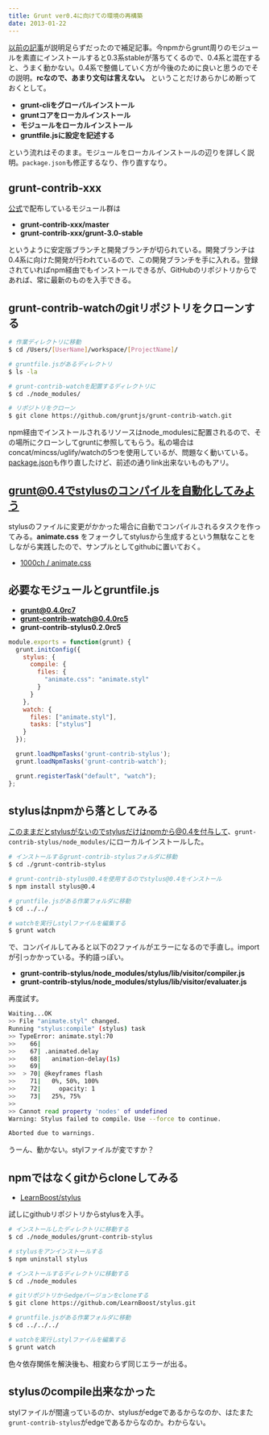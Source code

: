 ```yaml
---
title: Grunt ver0.4に向けての環境の再構築
date: 2013-01-22
---
```


[以前の記事](/posts/2012/gruntjs-introduction.html)が説明足らずだったので補足記事。今npmからgrunt周りのモジュールを素直にインストールすると0.3系stableが落ちてくるので、0.4系と混在すると、うまく動かない。0.4系で整備していく方が今後のために良いと思うのでその説明。**rcなので、あまり文句は言えない。** ということだけあらかじめ断っておくとして。

- **grunt-cliをグローバルインストール**
- **gruntコアをローカルインストール**
- **モジュールをローカルインストール**
- **gruntfile.jsに設定を記述する**

という流れはそのまま。モジュールをローカルインストールの辺りを詳しく説明。`package.json`も修正するなり、作り直すなり。

## grunt-contrib-xxx

[公式](http://github.com/gruntjs)で配布しているモジュール群は

- **grunt-contrib-xxx/master**
- **grunt-contrib-xxx/grunt-3.0-stable**

というように安定版ブランチと開発ブランチが切られている。開発ブランチは0.4系に向けた開発が行われているので、この開発ブランチを手に入れる。登録されていればnpm経由でもインストールできるが、GitHubのリポジトリからであれば、常に最新のものを入手できる。

## grunt-contrib-watchのgitリポジトリをクローンする

```bash
# 作業ディレクトリに移動
$ cd /Users/[UserName]/workspace/[ProjectName]/

# gruntfile.jsがあるディレクトリ
$ ls -la

# grunt-contrib-watchを配置するディレクトリに
$ cd ./node_modules/

# リポジトリをクローン
$ git clone https://github.com/gruntjs/grunt-contrib-watch.git
```

npm経由でインストールされるリソースはnode_modulesに配置されるので、その場所にクローンしてgruntに参照してもらう。私の場合はconcat/mincss/uglify/watchの5つを使用しているが、問題なく動いている。[package.json](http://github.com/1000ch/playground/blob/master/package.json)も作り直したけど、前述の通りlink出来ないものもアリ。

## grunt@0.4でstylusのコンパイルを自動化してみよう

stylusのファイルに変更がかかった場合に自動でコンパイルされるタスクを作ってみる。**animate.css** をフォークしてstylusから生成するという無駄なことをしながら実践したので、サンプルとしてgithubに置いておく。

+ [1000ch / animate.css](http://github.com/1000ch/animate.css)

## 必要なモジュールとgruntfile.js

- **grunt@0.4.0rc7**
- **grunt-contrib-watch@0.4.0rc5**
- **grunt-contrib-stylus0.2.0rc5**

```js
module.exports = function(grunt) {
  grunt.initConfig({
    stylus: {
      compile: {
        files: {
          "animate.css": "animate.styl"
        }
      }
    },
    watch: {
      files: ["animate.styl"],
      tasks: ["stylus"]
    }
  });

  grunt.loadNpmTasks('grunt-contrib-stylus');
  grunt.loadNpmTasks('grunt-contrib-watch');

  grunt.registerTask("default", "watch");
};
```

## stylusはnpmから落としてみる

このままだとstylusがないのでstylusだけはnpmから@0.4を付与して、`grunt-contrib-stylus/node_modules/`にローカルインストールした。

```bash
# インストールするgrunt-contrib-stylusフォルダに移動
$ cd ./grunt-contrib-stylus

# grunt-contrib-stylus@0.4を使用するのでstylus@0.4をインストール
$ npm install stylus@0.4

# gruntfile.jsがある作業フォルダに移動
$ cd ../../

# watchを実行しstylファイルを編集する
$ grunt watch
```

で、コンパイルしてみると以下の2ファイルがエラーになるので手直し。importが引っかかっている。予約語っぽい。

- **grunt-contrib-stylus/node_modules/stylus/lib/visitor/compiler.js**
- **grunt-contrib-stylus/node_modules/stylus/lib/visitor/evaluater.js**

再度試す。

```bash
Waiting...OK
>> File "animate.styl" changed.
Running "stylus:compile" (stylus) task
>> TypeError: animate.styl:70
>>    66|
>>    67| .animated.delay
>>    68|   animation-delay(1s)
>>    69|
>>  > 70| @keyframes flash
>>    71|   0%, 50%, 100%
>>    72|     opacity: 1
>>    73|   25%, 75%
>>
>> Cannot read property 'nodes' of undefined
Warning: Stylus failed to compile. Use --force to continue.

Aborted due to warnings.
```

うーん、動かない。stylファイルが変ですか？

## npmではなくgitからcloneしてみる

- [LearnBoost/stylus](https://github.com/learnboost/stylus)

試しにgithubリポジトリからstylusを入手。

```bash
# インストールしたディレクトリに移動する
$ cd ./node_modules/grunt-contrib-stylus

# stylusをアンインストールする
$ npm uninstall stylus

# インストールするディレクトリに移動する
$ cd ./node_modules

# gitリポジトリからedgeバージョンをcloneする
$ git clone https://github.com/LearnBoost/stylus.git

# gruntfile.jsがある作業フォルダに移動
$ cd ../../../

# watchを実行しstylファイルを編集する
$ grunt watch
```

色々依存関係を解決後も、相変わらず同じエラーが出る。

## stylusのcompile出来なかった

stylファイルが間違っているのか、stylusがedgeであるからなのか、はたまた`grunt-contrib-stylus`がedgeであるからなのか。わからない。
